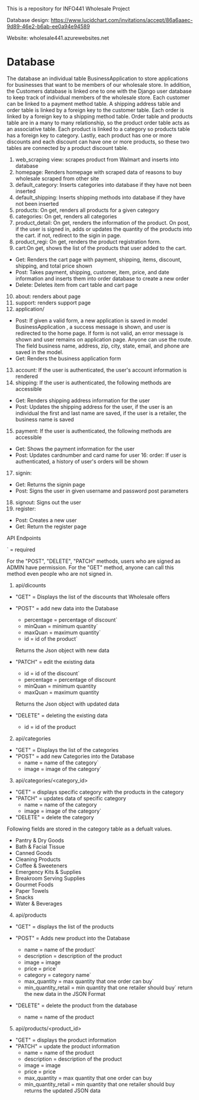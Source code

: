 This is a repository for INFO441 Wholesale Project

Database design: https://www.lucidchart.com/invitations/accept/86a6aaec-9d89-46e2-b6ab-ee0a94e94589

Website: wholesale441.azurewebsites.net


# Database
The database an individual table
BusinessApplication to store applications for businesses that want to be members of
our wholesale store. In addition, the Customers database is linked one to one with the
Django user database to keep track of individual members of the wholesale store. Each
customer can be linked to a payment method table. A shipping address table and order table
is linked by a foreign key to the customer table. Each order is linked by a foreign key to
a shipping method table. Order table and products table are in a many to many relationship, so the product order table acts as an associative table. Each product is linked to a category so products table has a foreign key to category. Lastly, each product has one or more discounts and each discount can have one or more products, so these two tables are connected by a product discount table.

1. web_scraping view: scrapes product from Walmart and inserts into database
2. homepage: Renders homepage with scraped data of reasons to buy wholesale scraped from other site
3. default_category: Inserts categories into database if they have not been inserted
4. default_shipping: Inserts shipping methods into database if they have not been inserted
5. products: On get, renders all products for a given category
6. categories: On get, renders all categories
7. product_detail: On get, renders the information of the product. On post, if the user is signed in, adds or updates the quantity of  the products into the cart. if not, redirect to the sigin in page. 
8. product_regi: On get, renders the product registration form.
9. cart:On get, shows the list of the products that user added to the cart.
* Get: Renders the cart page with payment, shipping, items, discount, shipping, and total price shown
* Post: Takes payment, shipping, customer, item, price, and date information and inserts them into order database to create a new order
* Delete: Deletes item from cart table and cart page
10. about: renders about page
11. support: renders support page
12. application/
* Post: If given a valid form, a new application is saved in model BusinessApplication
        , a success message is shown, and user is redirected to the home page. If form
        is not valid, an error message is shown and user remains on application page. Anyone
        can use the route. The field business name, address, zip, city, state, email, and
        phone are saved in the model.
* Get: Renders the business application form
13. account: If the user is authenticated, the user's account information is rendered
14. shipping: If the user is authenticated, the following methods are accessible
* Get: Renders shipping address information for the user
* Post: Updates the shipping address for the user, if the user is an individual the first and last name are saved, if the user is a retailer, the business name is saved
15. payment: If the user is authenticated, the following methods are accessible
* Get: Shows the payment information for the user
* Post: Updates cardnumber and card name for user
16: order: If user is authenticated, a history of user's orders will be shown
17. signin: 
* Get: Returns the signin page
* Post: Signs the user in given username and password post parameters
18. signout: Signs out the user
19. register: 
* Post: Creates a new user
* Get: Return the register page       


API Endpoints

\` = required

For the "POST", "DELETE", "PATCH" methods, users who are signed as ADMIN have permission.
For the "GET" method, anyone can call this method even people who are not signed in.

1. api/dicounts
  * "GET" = Displays the list of the discounts that Wholesale offers
  * "POST" = add new data into the Database
    * percentage = percentage of discount`
    * minQuan = minimum quantity`
    * maxQuan = maximum quantity`
    * id = id of the product`

    Returns the Json object with new data
  * "PATCH" = edit the existing data
    * id = id of the discount`
    * percentage = percentage of discount
    * minQuan = minimum quantity
    * maxQuan = maximum quantity

    Returns the Json object with updated data
    
  * "DELETE" = deleting the existing data
    * id = id of the product

2. api/categories
  * "GET" = Displays the list of the categories
  * "POST" = add new Categories into the Database
    * name = name of the category`
    * image = image of the category`

3. api/categories/<category_id>
  * "GET" = displays specific category with the products in the category
  * "PATCH" = updates data of specific category
    * name = name of the category
    * image = image of the category`
  * "DELETE" = delete the category

Following fields are stored in the category table as a defualt values.
* Pantry & Dry Goods
* Bath & Facial Tissue
* Canned Goods
* Cleaning Products
* Coffee & Sweeteners
* Emergency Kits & Supplies
* Breakroom Serving Supplies
* Gourmet Foods
* Paper Towels
* Snacks
* Water & Beverages

4. api/products
  * "GET" = displays the list of the products
  * "POST" = Adds new product into the Database
    * name = name of the product`
    * description = description of the product
    * image = image
    * price = price`
    * category = category name`
    * max_quantity = max quantity that one order can buy`
    * min_quantity_retail = min quantity that one retailer should buy`
    return the new data in the JSON Format
    
  * "DELETE" = delete the product from the database
    * name = name of the product


5. api/products/<product_id>
  * "GET" = displays the product information
  * "PATCH" = update the product information
    * name = name of the product
    * description = description of the product
    * image = image
    * price = price
    * max_quantity = max quantity that one order can buy
    * min_quantity_retail = min quantity that one retailer should buy
    returns the updated JSON data
